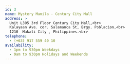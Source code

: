 ```yaml
---
id: 3
name: Mystery Manila - Century City Mall
address: > 
  Unit L305 3rd Floor Century City Mall,<br>
  Kalayaan Ave. cor. Salamanca St, Brgy. Poblacion,<br>
  1210  Makati City , Philippines.<br>
telephone: 
  - (+63) 917 559 40 10
availability:
  - 1pm to 930pm Weekdays
  - 9am to 930pm Holidays and Weekends
---
```

